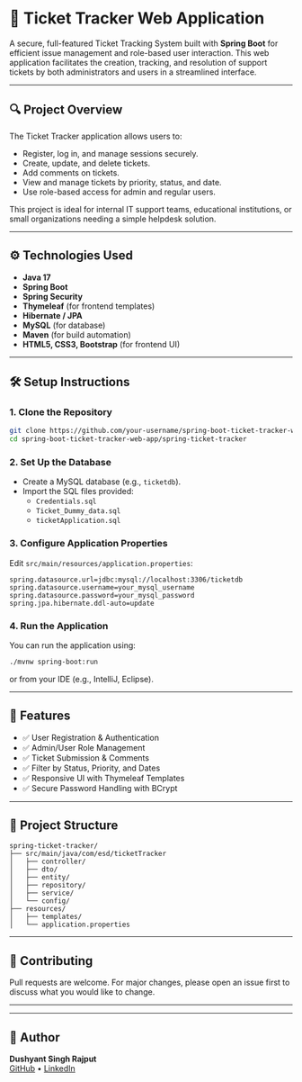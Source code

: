 # 🧾 Ticket Tracker Web Application

A secure, full-featured Ticket Tracking System built with **Spring Boot** for efficient issue management and role-based user interaction. This web application facilitates the creation, tracking, and resolution of support tickets by both administrators and users in a streamlined interface.

---

## 🔍 Project Overview

The Ticket Tracker application allows users to:
- Register, log in, and manage sessions securely.
- Create, update, and delete tickets.
- Add comments on tickets.
- View and manage tickets by priority, status, and date.
- Use role-based access for admin and regular users.

This project is ideal for internal IT support teams, educational institutions, or small organizations needing a simple helpdesk solution.

---

## ⚙️ Technologies Used

- **Java 17**
- **Spring Boot**
- **Spring Security**
- **Thymeleaf** (for frontend templates)
- **Hibernate / JPA**
- **MySQL** (for database)
- **Maven** (for build automation)
- **HTML5, CSS3, Bootstrap** (for frontend UI)

---

## 🛠️ Setup Instructions

### 1. Clone the Repository
```bash
git clone https://github.com/your-username/spring-boot-ticket-tracker-web-app.git
cd spring-boot-ticket-tracker-web-app/spring-ticket-tracker
```

### 2. Set Up the Database
- Create a MySQL database (e.g., `ticketdb`).
- Import the SQL files provided:
  - `Credentials.sql`
  - `Ticket_Dummy_data.sql`
  - `ticketApplication.sql`

### 3. Configure Application Properties
Edit `src/main/resources/application.properties`:
```properties
spring.datasource.url=jdbc:mysql://localhost:3306/ticketdb
spring.datasource.username=your_mysql_username
spring.datasource.password=your_mysql_password
spring.jpa.hibernate.ddl-auto=update
```

### 4. Run the Application
You can run the application using:
```bash
./mvnw spring-boot:run
```
or from your IDE (e.g., IntelliJ, Eclipse).

---

## 🔐 Features

- ✅ User Registration & Authentication
- ✅ Admin/User Role Management
- ✅ Ticket Submission & Comments
- ✅ Filter by Status, Priority, and Dates
- ✅ Responsive UI with Thymeleaf Templates
- ✅ Secure Password Handling with BCrypt

---

## 📁 Project Structure

```
spring-ticket-tracker/
├── src/main/java/com/esd/ticketTracker
│   ├── controller/
│   ├── dto/
│   ├── entity/
│   ├── repository/
│   ├── service/
│   └── config/
├── resources/
│   ├── templates/
│   └── application.properties
```

---

## 🤝 Contributing

Pull requests are welcome. For major changes, please open an issue first to discuss what you would like to change.

---

---

## 👤 Author

**Dushyant Singh Rajput**  
[GitHub](https://github.com/DushyantSingh-Rajput0211) • [LinkedIn](https://www.linkedin.com/in/dushyantsingh-rajput)
